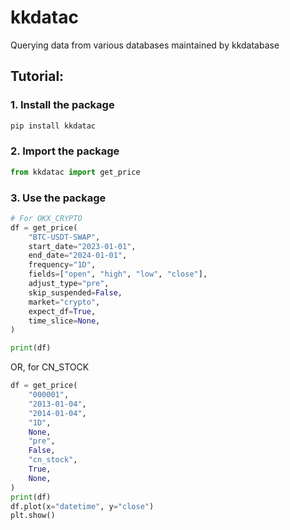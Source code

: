 # kkdatac
Querying data from various databases maintained by kkdatabase

## Tutorial:
### 1. Install the package
```bash
pip install kkdatac
```
### 2. Import the package
```python
from kkdatac import get_price
```
### 3. Use the package
```python
# For OKX_CRYPTO
df = get_price(
    "BTC-USDT-SWAP",
    start_date="2023-01-01",
    end_date="2024-01-01",
    frequency="1D",
    fields=["open", "high", "low", "close"],
    adjust_type="pre",
    skip_suspended=False,
    market="crypto",
    expect_df=True,
    time_slice=None,
)

print(df)
```
OR, for CN_STOCK
```python
df = get_price(
    "000001",
    "2013-01-04",
    "2014-01-04",
    "1D",
    None,
    "pre",
    False,
    "cn_stock",
    True,
    None,
)
print(df)
df.plot(x="datetime", y="close")
plt.show()
```